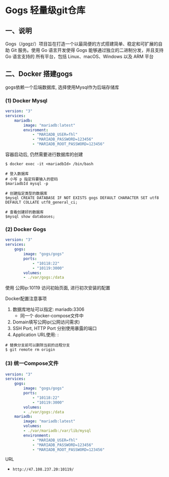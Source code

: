 # Gogs 轻量级git仓库

## 一、说明

Gogs（/gɑgz/）项目旨在打造一个以最简便的方式搭建简单、稳定和可扩展的自助 Git 服务。使用 Go 语言开发使得 Gogs 能够通过独立的二进制分发，并且支持 Go 语言支持的 所有平台，包括 Linux、macOS、Windows 以及 ARM 平台

## 二、Docker 搭建gogs

gogs依赖一个后端数据库, 选择使用Mysql作为后端存储库

### (1) Docker Mysql

```yml
version: "3"
services:   
    mariadb:
        image: "mariadb:latest"
        enviroment:
            - "MARIADB_USER=fhl"
            - "MARIADB_PASSWORD=123456"
            - "MARIADB_ROOT_PASSWORD=123456"
```
容器启动后, 仍然需要进行数据库的创建

```shell
$ docker exec -it <mariadbId> /bin/bash

# 登入数据库
# 小写 p 指定将要输入的密码
$mariadbId mysql -p

# 创建指定类型的数据库
$mysql CREATE DATABASE IF NOT EXISTS gogs DEFAULT CHARACTER SET utf8 DEFAULT COLLATE utf8_general_ci;

# 查看创建好的数据库
$mysql show databases;
```

### (2) Docker Gogs

```yml
version: "3"
services:   
    gogs:
        image: "gogs/gogs"
        ports:
            - "10118:22"
            - "10119:3000"
        volumes:
        - ./var/gogs:/data
```
使用 公网ip:10119 访问初始页面, 进行初次安装的配置

Docker配置注意事项

1. 数据库地址可以指定: mariadb:3306 
   - 同一个 docker-compose文件中
2. Domain填写公网ip(公网访问需求)
3. SSH Port, HTTP Port 分别使用暴露的端口
4. Application URL使用: <Domain>:<HTTP Port>


```shell
# 替换分支前可以删除当前的远程分支
$ git remote rm origin
```

### (3) 统一Compose文件

```yml
version: "3"
services:   
    gogs:
        image: "gogs/gogs"
        ports:
            - "10118:22"
            - "10119:3000"
        volumes:
        - ./var/gogs:/data
    mariadb:
        image: "mariadb:latest"
        volumes:
        - ./var/mariadb:/var/lib/mysql 
        environment:
            - "MARIADB_USER=fhl"
            - "MARIADB_PASSWORD=123456"
            - "MARIADB_ROOT_PASSWORD=123456"
```

URL
   - `http://47.108.237.20:10119/`